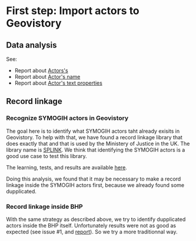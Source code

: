 # First step: Import actors to Geovistory

## Data analysis

See:
- Report about [Actors's](https://github.com/geovistory/project-symogih/blob/master/reports/expl-analysis-actor.html)
- Report about [Actor's name](https://github.com/geovistory/project-symogih/blob/master/reports/expl-analysis-actor-name.html)
- Report about [Actor's text properties](https://github.com/geovistory/project-symogih/blob/master/reports/expl-analysis-actor-text-property.html)

## Record linkage

### Recognize SYMOGIH actors in Geovistory

The goal here is to identify what SYMOGIH actors taht already exisits in Geovistory.
To help with that, we have found a record linkage library that does exactly that and that is used by the Ministery of Justice in the UK. The library name is [SPLINK](https://github.com/moj-analytical-services/splink). We think that identifying the SYMOGIH actors is a good use case to test this library.

The learning, tests, and results are available [here](https://github.com/geovistory/project-symogih/blob/master/reports/link-actors-with-geov.html).

Doing this analysis, we found that it may be necessary to make a record linkage inside the SYMOGIH actors first, because we already found some dupplicated.


### Record linkage inside BHP

With the same strategy as described above, we try to identify dupplicated actors inside the BHP itself. 
Unfortunately results were not as good as expected (see issue #1, and [report](https://github.com/geovistory/project-symogih/blob/master/reports/splink-bhp-record-linkage.html)). 
So we try a more traditionnal way.
